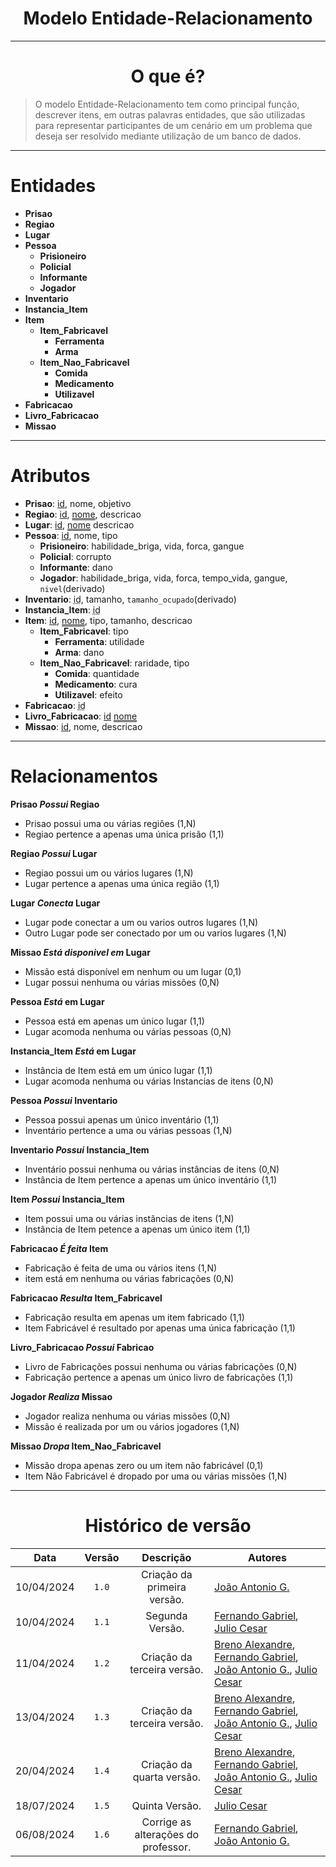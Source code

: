 <center>

# Modelo Entidade-Relacionamento

</center>

---

<center>

# O que é?

</center>

> O modelo Entidade-Relacionamento tem como principal função, descrever itens, em outras palavras entidades, que são
> utilizadas para representar participantes de um cenário em um problema que deseja ser resolvido mediante utilização de
> um banco de dados.

---

# Entidades

- **Prisao**
- **Regiao**
- **Lugar**
- **Pessoa**
    - **Prisioneiro**
    - **Policial**
    - **Informante**
    - **Jogador**
- **Inventario**
- **Instancia_Item**
- **Item**
    - **Item_Fabricavel**
        - **Ferramenta**
        - **Arma**
    - **Item_Nao_Fabricavel**
        - **Comida**
        - **Medicamento**
        - **Utilizavel**
- **Fabricacao**
- **Livro_Fabricacao**
- **Missao**

---

# Atributos

- **Prisao**: <ins>id</ins>, nome, objetivo
- **Regiao**: <ins>id</ins>, <span style="text-decoration: underline; text-decoration-style: double;">nome</span>,
  descricao
- **Lugar**: <ins>id</ins>,  <span style="text-decoration: underline; text-decoration-style: double;">nome</span>
  descricao
- **Pessoa**: <ins>id</ins>, nome, tipo
    - **Prisioneiro**: habilidade_briga, vida, forca, gangue
    - **Policial**:  corrupto
    - **Informante**: dano
    - **Jogador**: habilidade_briga, vida, forca, tempo_vida, gangue, `nivel`(derivado)
- **Inventario**: <span style="text-decoration: underline; text-decoration-style: dotted;">id</span>,
  tamanho, `tamanho_ocupado`(derivado)
- **Instancia_Item**: <span style="text-decoration: underline; text-decoration-style: dotted;">id</span>
- **Item**: <ins>id</ins>, <span style="text-decoration: underline; text-decoration-style: double;">nome</span>, tipo,
  tamanho, descricao
    - **Item_Fabricavel**: tipo
        - **Ferramenta**: utilidade
        - **Arma**: dano
    - **Item_Nao_Fabricavel**: raridade, tipo
        - **Comida**: quantidade
        - **Medicamento**: cura
        - **Utilizavel**: efeito
- **Fabricacao**: <span style="text-decoration: underline; text-decoration-style: dotted;">id</span>
- **Livro_Fabricacao**: <ins>id</ins> <span style="text-decoration: underline; text-decoration-style: double;">
  nome</span>
- **Missao**: <ins>id</ins>, nome, descricao

---

# Relacionamentos

**Prisao _Possui_ Regiao**

- Prisao possui uma ou várias regiões (1,N)
- Regiao pertence a apenas uma única prisão (1,1)

**Regiao _Possui_ Lugar**

- Regiao possui um ou vários lugares (1,N)
- Lugar pertence a apenas uma única região (1,1)

**Lugar _Conecta_ Lugar**

- Lugar pode conectar a um ou varios outros lugares (1,N)
- Outro Lugar pode ser conectado por um ou varios lugares (1,N)

**Missao _Está disponivel em_ Lugar**

- Missão está disponível em nenhum ou um lugar (0,1)
- Lugar possui nenhuma ou várias missões (0,N)

**Pessoa _Está_ em Lugar**

- Pessoa está em apenas um único lugar (1,1)
- Lugar acomoda nenhuma ou várias pessoas (0,N)

**Instancia_Item _Está_ em Lugar**

- Instância de Item está em um único lugar (1,1)
- Lugar acomoda nenhuma ou várias Instancias de itens (0,N)

**Pessoa _Possui_ Inventario**

- Pessoa possui apenas um único inventário (1,1)
- Inventário pertence a uma ou várias pessoas (1,N)

**Inventario _Possui_ Instancia_Item**

- Inventário possui nenhuma ou várias instâncias de itens (0,N)
- Instância de Item pertence a apenas um único inventário (1,1)

**Item _Possui_ Instancia_Item**

- Item possui uma ou várias instâncias de itens (1,N)
- Instância de Item petence a apenas um único item (1,1)

**Fabricacao _É feita_ Item**

- Fabricação é feita de uma ou vários itens (1,N)
- item está em nenhuma ou várias fabricações (0,N)

**Fabricacao _Resulta_ Item_Fabricavel**

- Fabricação resulta em apenas um item fabricado (1,1)
- Item Fabricável é resultado por apenas uma única fabricação (1,1)

**Livro_Fabricacao _Possui_ Fabricao**

- Livro de Fabricações possui nenhuma ou várias fabricações (0,N)
- Fabricação pertence a apenas um único livro de fabricações (1,1)

**Jogador _Realiza_ Missao**

- Jogador realiza nenhuma ou várias missões (0,N)
- Missão é realizada por um ou vários jogadores (1,N)

**Missao _Dropa_ Item_Nao_Fabricavel**

- Missão dropa apenas zero ou um item não fabricável (0,1)
- Item Não Fabricável é dropado por uma ou várias missões (1,N)

---
<center>

# Histórico de versão

</center>

<div style="margin: 0 auto; width: fit-content;">

|    Data    | Versão |              Descrição              | Autores                                                                                                                                                                                                 |
|:----------:|:------:|:-----------------------------------:|---------------------------------------------------------------------------------------------------------------------------------------------------------------------------------------------------------|
| 10/04/2024 | `1.0`  |     Criação da primeira versão.     | [João Antonio G.](https://github.com/joaoseisei)                                                                                                                                                        |
| 10/04/2024 | `1.1`  |           Segunda Versão.           | [Fernando Gabriel](https://github.com/show-dawn), [Julio Cesar](https://github.com/julio1099)                                                                                                           |
| 11/04/2024 | `1.2`  |     Criação da terceira versão.     | [Breno Alexandre](https://github.com/brenoalexandre0), [Fernando Gabriel](https://github.com/show-dawn), [João Antonio G.](https://github.com/joaoseisei),  [Julio Cesar](https://github.com/julio1099) |
| 13/04/2024 | `1.3`  |     Criação da terceira versão.     | [Breno Alexandre](https://github.com/brenoalexandre0), [Fernando Gabriel](https://github.com/show-dawn), [João Antonio G.](https://github.com/joaoseisei),  [Julio Cesar](https://github.com/julio1099) |
| 20/04/2024 | `1.4`  |      Criação da quarta versão.      | [Breno Alexandre](https://github.com/brenoalexandre0), [Fernando Gabriel](https://github.com/show-dawn), [João Antonio G.](https://github.com/joaoseisei),  [Julio Cesar](https://github.com/julio1099) |
| 18/07/2024 | `1.5`  |           Quinta Versão.            | [Julio Cesar](https://github.com/julio1099)                                                                                                                                                             |
| 06/08/2024 | `1.6`  | Corrige as alterações do professor. | [Fernando Gabriel](https://github.com/show-dawn),  [João Antonio G.](https://github.com/joaoseisei)                                                                                                     |

</div>